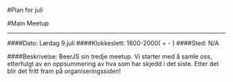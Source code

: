 #Plan for juli

#Main Meetup 

***

####Dato: Lørdag 9.juli
####Klokkeslett: 1800-2000( + - )
####Sted: N/A

####Beskrivelse: BeerJS sin tredje meetup. Vi starter med å samle oss, etterfulgt av en oppsummering av hva som har skjedd i det siste.
Etter det blir det fritt fram på organiseringssiden!

